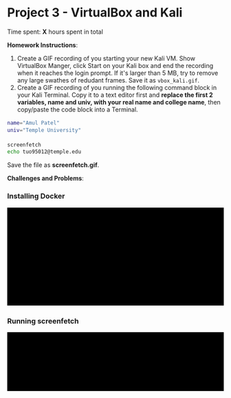 # Project 3 - VirtualBox and Kali

Time spent: **X** hours spent in total

**Homework Instructions**: 

1. Create a GIF recording of you starting your new Kali VM. Show VirtualBox Manger, click Start on your Kali box and end the recording when it reaches the login prompt. If it's larger than 5 MB, try to remove any large swathes of redudant frames. Save it as `vbox_kali.gif`.
2. Create a GIF recording of you running the following command block in your Kali Terminal. Copy it to a text editor first and **replace the first 2 variables, name and univ, with your real name and college name**, then copy/paste the code block into a Terminal. 

```bash
name="Amul Patel"
univ="Temple University"

screenfetch
echo tuo95012@temple.edu
```

Save the file as **screenfetch.gif**.

**Challenges and Problems**: 

### Installing Docker

<img src="Part_1.gif" alt="Virtualbox Installation">


### Running screenfetch

<img src="Part_2.gif" alt="Running screenfetch">
